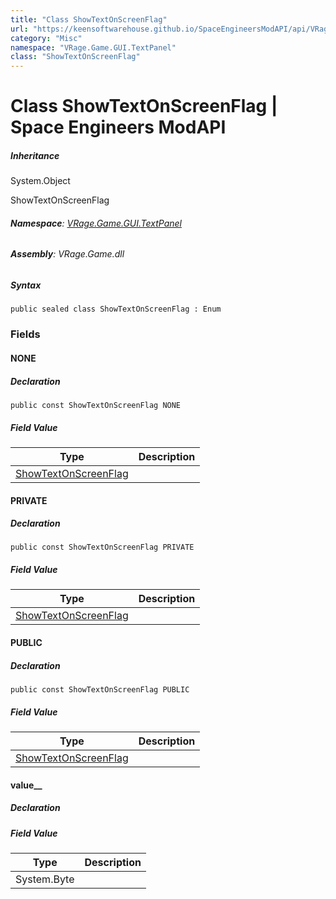 ```yaml
---
title: "Class ShowTextOnScreenFlag"
url: "https://keensoftwarehouse.github.io/SpaceEngineersModAPI/api/VRage.Game.GUI.TextPanel.ShowTextOnScreenFlag.html"
category: "Misc"
namespace: "VRage.Game.GUI.TextPanel"
class: "ShowTextOnScreenFlag"
---
```


# Class ShowTextOnScreenFlag | Space Engineers ModAPI

##### Inheritance

System.Object

ShowTextOnScreenFlag

###### **Namespace**: [VRage.Game.GUI.TextPanel](https://keensoftwarehouse.github.io/SpaceEngineersModAPI/api/VRage.Game.GUI.TextPanel.html)

###### **Assembly**: VRage.Game.dll

##### Syntax

```
public sealed class ShowTextOnScreenFlag : Enum
```

### Fields

#### NONE

##### Declaration

```
public const ShowTextOnScreenFlag NONE
```

##### Field Value

| Type | Description |
| --- | --- |
| [ShowTextOnScreenFlag](https://keensoftwarehouse.github.io/SpaceEngineersModAPI/api/VRage.Game.GUI.TextPanel.ShowTextOnScreenFlag.html) |     |

#### PRIVATE

##### Declaration

```
public const ShowTextOnScreenFlag PRIVATE
```

##### Field Value

| Type | Description |
| --- | --- |
| [ShowTextOnScreenFlag](https://keensoftwarehouse.github.io/SpaceEngineersModAPI/api/VRage.Game.GUI.TextPanel.ShowTextOnScreenFlag.html) |     |

#### PUBLIC

##### Declaration

```
public const ShowTextOnScreenFlag PUBLIC
```

##### Field Value

| Type | Description |
| --- | --- |
| [ShowTextOnScreenFlag](https://keensoftwarehouse.github.io/SpaceEngineersModAPI/api/VRage.Game.GUI.TextPanel.ShowTextOnScreenFlag.html) |     |

#### value\_\_

##### Declaration

##### Field Value

| Type | Description |
| --- | --- |
| System.Byte |     |